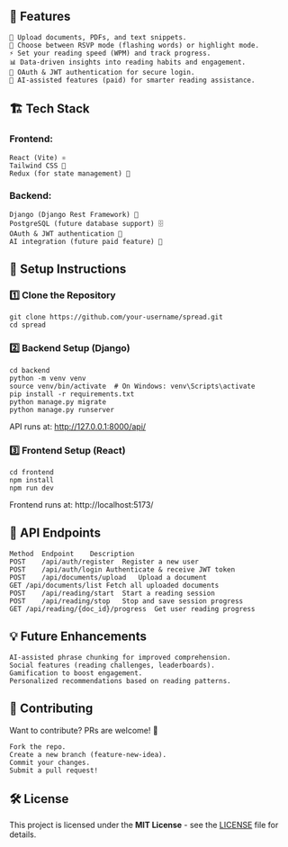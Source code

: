 ## 🚀 Features

    📂 Upload documents, PDFs, and text snippets.
    🔄 Choose between RSVP mode (flashing words) or highlight mode.
    ⚡ Set your reading speed (WPM) and track progress.
    📊 Data-driven insights into reading habits and engagement.
    🔑 OAuth & JWT authentication for secure login.
    🧠 AI-assisted features (paid) for smarter reading assistance.

## 🏗 Tech Stack

### Frontend:

    React (Vite) ⚛️
    Tailwind CSS 🎨
    Redux (for state management) 🔄

### Backend:

    Django (Django Rest Framework) 🐍
    PostgreSQL (future database support) 🗄
    OAuth & JWT authentication 🔐
    AI integration (future paid feature) 🤖

## 🔧 Setup Instructions
### 1️⃣ Clone the Repository

    git clone https://github.com/your-username/spread.git
    cd spread

### 2️⃣ Backend Setup (Django)

    cd backend
    python -m venv venv
    source venv/bin/activate  # On Windows: venv\Scripts\activate
    pip install -r requirements.txt
    python manage.py migrate
    python manage.py runserver

API runs at: http://127.0.0.1:8000/api/


### 3️⃣ Frontend Setup (React)

    cd frontend
    npm install
    npm run dev

Frontend runs at: http://localhost:5173/

## 📌 API Endpoints
    Method	Endpoint	Description
    POST	/api/auth/register	Register a new user
    POST	/api/auth/login	Authenticate & receive JWT token
    POST	/api/documents/upload	Upload a document
    GET	/api/documents/list	Fetch all uploaded documents
    POST	/api/reading/start	Start a reading session
    POST	/api/reading/stop	Stop and save session progress
    GET	/api/reading/{doc_id}/progress	Get user reading progress

## 💡 Future Enhancements

    AI-assisted phrase chunking for improved comprehension.
    Social features (reading challenges, leaderboards).
    Gamification to boost engagement.
    Personalized recommendations based on reading patterns.

## 🤝 Contributing

Want to contribute? PRs are welcome! 🚀

    Fork the repo.
    Create a new branch (feature-new-idea).
    Commit your changes.
    Submit a pull request!

## 🛠 License
This project is licensed under the **MIT License** - see the [LICENSE](./LICENSE) file for details.
